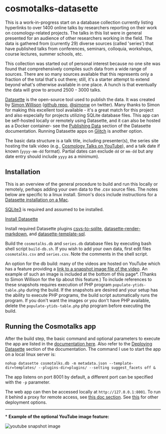 # cosmotalks-datasette

This is a work-in-progress start on a database collection currently listing hyperlinks to over 1400 online talks by researchers reporting on their work on cosmology-related projects. The talks in this list were in general presented for an audience of other researchers working in the field. The data is gathered from (currently 29) diverse sources (called 'series') that have published talks from conferences, seminars, colloquia, workshops, course lectures, summer schools, etc.

This collection was started out of personal interest because no one site was found that comprehensively compiles such data from a wide range of sources. There are so many sources available that this represents only a fraction of the total that's out there; still, it's a starter attempt to extend beyond what's otherwise available in one place. A hunch is that eventually the data will grow to around 2500 - 3000 talks.

[Datasette](https://datasette.io/) is the open-source tool used to publish the data. It was created by [Simon Willison](simonwillison.net) ([github repo](https://github.com/simonw/datasette), [@simonw](https://twitter.com/simonw) on twitter). Many thanks to Simon for making this excellent tool available - it's a great match for this project and also especially for projects utilizing SQLite database files. This app can be self-hosted locally or remotely using Datasette, and it can also be hosted as a Docker container- see the [Publishing Data](https://docs.datasette.io/en/latest/publish.html) section of the Datasette documentation. Running Datasette apps on [Glitch](https://docs.datasette.io/en/stable/getting_started.html#try-datasette-without-installing-anything-using-glitch) is another option.

The basic data structure is a talk title, including presenter(s), the series site hosting the talk video (e.g., [Cosmology Talks on YouTube](https://www.youtube.com/channel/UCstdttIo3HM6h3hDk_v2hug/videos)), and a talk date if known (`yyyy-mm-dd` format). Partial dates can exclude `dd` or `mm-dd` but any date entry should include `yyyy` as a minimum).

## Installation

This is an overview of the general procedure to build and run this locally or remotely, perhaps adding your own data to the .csv source files. The notes below are specific to a linux install. Simon's docs include instructions for a [Datasette installation on a Mac](https://docs.datasette.io/en/stable/installation.html#using-homebrew).

[SQLite3](https://www.sqlite.org/index.html) is required and assumed to be installed.

[Install Datasette](https://docs.datasette.io/en/stable/installation.html#basic-installation)

Install required Datasette plugins [csvs-to-sqlite](https://github.com/simonw/csvs-to-sqlite), [datasette-render-markdown](https://github.com/simonw/datasette-render-markdown), and [datasette-template-sql](https://github.com/simonw/datasette-template-sql).

Build the `cosmotalks.db` and `series.db` database files by executing bash shell script `build-db.sh`. If you wish to add your own data, first edit files `cosmotalks.csv` and `series.csv`.  Note the comments in the shell script.

An option for the db build: many of the videos are hosted on YouTube which has a feature providing a [link to a snapshot image file of the video](https://support.google.com/youtube/answer/72431?hl=en). An example of such an image is included at the bottom of this page*. (Thanks to Simon Willison for the tip about this feature.) To include references to these snapshots requires execution of PHP program `populate-ytids-table.php` during the build. If the snapshots are desired and your setup has the ability to execute PHP programs, the build script automatically runs the program.  If you don't want the images or you don't have PHP available, delete the `populate-ytids-table.php` php program before executing the build.

## Running the Cosmotalks app

After the build step, the basic command and optional parameters to execute the app are listed in the [documentation here](https://docs.datasette.io/en/stable/getting_started.html#datasette-serve-help). Also refer to the [Deploying Datasette](https://docs.datasette.io/en/stable/deploying.html#running-datasette-behind-a-proxy) section of the documentation. The command I use to start the app on a local linux server is:

`nohup datasette cosmotalks.db -m metadata.json --template-dir=templates/ --plugins-dir=plugins/ --setting suggest_facets off &`

The app listens on port 8001 by default, a different port can be specified with the `-p` parameter.

The web app can then be accessed locally at `http://127.0.0.1:8001`. To run it behind a proxy for remote access, see [this doc section](https://docs.datasette.io/en/stable/deploying.html#deploying-datasette). See [this](https://docs.datasette.io/en/stable/deploying.html) for other deployment options.

--- 

\* **Example of the optional YouTube image feature:** 

![youtube snapshot image](/cosmotalks/static/row-view-with-yt-image.jpg)

